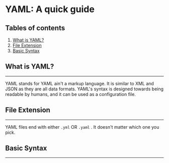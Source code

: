 # YAML: A quick guide

## Tables of contents

1. [What is YAML?](https://github.com/K-zhao/Google-code-in/blob/master/YAML-Guide/Readme.md#what-is-yaml?)
2. [File Extension](https://github.com/K-zhao/Google-code-in/blob/master/YAML-Guide/Readme.md#file-extension)
3. [Basic Syntax](https://github.com/K-zhao/Google-code-in/blob/master/YAML-Guide/Readme.md#basic-syntax)


## What is YAML?

---

YAML stands for YAML ain't a markup language. It is similar to XML and JSON as they are all data formats. YAML's syntax is designed towards being readable by humans, and it can be used as a configuration file.

## File Extension

---
YAML files end with either `.yml` OR `.yaml` . It doesn't matter which one you pick.

## Basic Syntax

---